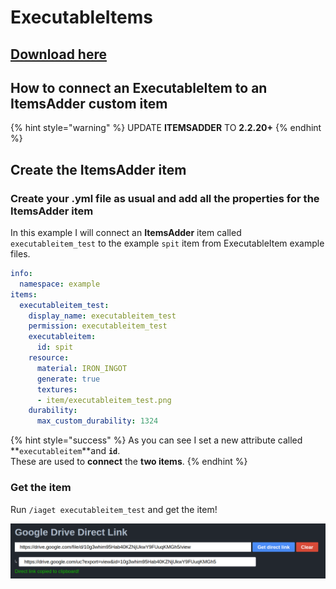 # ExecutableItems

## [Download here](https://www.spigotmc.org/resources/custom-items-free-executable-items-1-12-1-17.77578/)

## How to connect an ExecutableItem to an ItemsAdder custom item

{% hint style="warning" %}
UPDATE **ITEMSADDER** TO **2.2.20+**
{% endhint %}

## Create the ItemsAdder item

### Create your .yml file as usual and add all the properties for the ItemsAdder item

In this example I will connect an **ItemsAdder** item called `executableitem_test` to the example `spit` item from ExecutableItem example files.

```yaml
info:
  namespace: example
items:
  executableitem_test:
    display_name: executableitem_test
    permission: executableitem_test
    executableitem:
      id: spit
    resource:
      material: IRON_INGOT
      generate: true
      textures:
      - item/executableitem_test.png
    durability:
      max_custom_durability: 1324
```

{% hint style="success" %}
As you can see I set a new attribute called **`executableitem`**and **`id`**.\
These are used to **connect** the **two items**.
{% endhint %}

### Get the item

Run `/iaget executableitem_test` and get the item!

![](<../../.gitbook/assets/immagine (152).png>)
